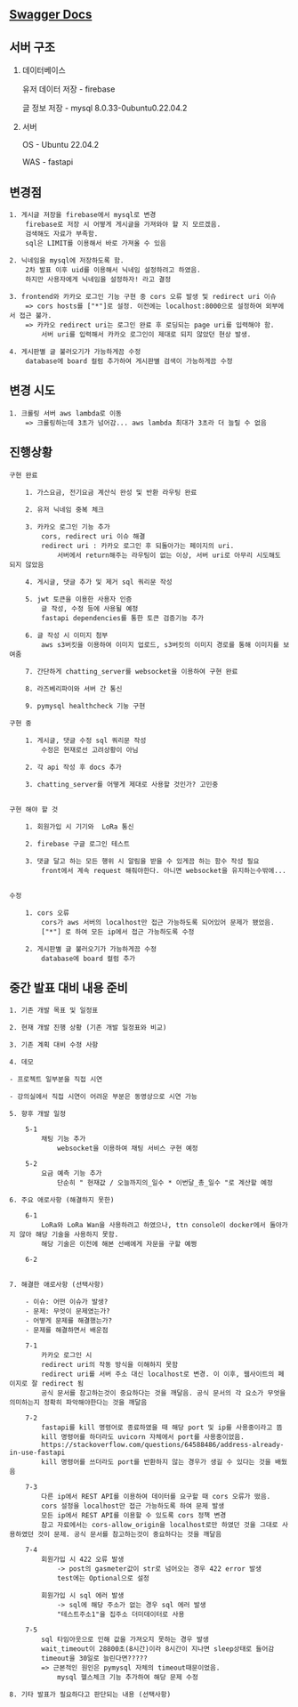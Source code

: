 ## [Swagger Docs](http://34.215.66.235:8000/docs)

## 서버 구조

1. 데이터베이스

    유저 데이터 저장 - firebase

    글 정보 저장 - mysql 8.0.33-0ubuntu0.22.04.2

2. 서버

    OS - Ubuntu 22.04.2

    WAS - fastapi


## 변경점

	1. 게시글 저장을 firebase에서 mysql로 변경
		firebase로 저장 시 어떻게 게시글을 가져와야 할 지 모르겠음.
		검색해도 자료가 부족함.
		sql은 LIMIT를 이용해서 바로 가져올 수 있음

	2. 닉네임을 mysql에 저장하도록 함.
		2차 발표 이후 uid를 이용해서 닉네임 설정하려고 하였음.
		하지만 사용자에게 닉네임을 설정하자! 라고 결정

	3. frontend와 카카오 로그인 기능 구현 중 cors 오류 발생 및 redirect uri 이슈
		=> cors hosts를 ["*"]로 설정. 이전에는 localhost:8000으로 설정하여 외부에서 접근 불가.
		=> 카카오 redirect uri는 로그인 완료 후 로딩되는 page uri를 입력해야 함.
			서버 uri를 입력해서 카카오 로그인이 제대로 되지 않았던 현상 발생.

    4. 게시판별 글 불러오기가 가능하게끔 수정
        database에 board 컬럼 추가하여 게시판별 검색이 가능하게끔 수정

## 변경 시도

    1. 크롤링 서버 aws lambda로 이동
		=> 크롤링하는데 3초가 넘어감... aws lambda 최대가 3초라 더 늘릴 수 없음
	
## 진행상황

	구현 완료

		1. 가스요금, 전기요금 계산식 완성 및 반환 라우팅 완료

		2. 유저 닉네임 중복 체크

		3. 카카오 로그인 기능 추가
			cors, redirect uri 이슈 해결
			redirect uri : 카카오 로그인 후 되돌아가는 페이지의 uri.
				서버에서 return해주는 라우팅이 없는 이상, 서버 uri로 아무리 시도해도 되지 않았음

		4. 게시글, 댓글 추가 및 제거 sql 쿼리문 작성

		5. jwt 토큰을 이용한 사용자 인증
			글 작성, 수정 등에 사용될 예정
			fastapi dependencies를 통한 토큰 검증기능 추가

		6. 글 작성 시 이미지 첨부
			aws s3버킷을 이용하여 이미지 업로드, s3버킷의 이미지 경로를 통해 이미지를 보여줌

        7. 간단하게 chatting_server를 websocket을 이용하여 구현 완료

        8. 라즈베리파이와 서버 간 통신
		
		9. pymysql healthcheck 기눙 구현
		
	구현 중

		1. 게시글, 댓글 수정 sql 쿼리문 작성
			수정은 현재로선 고려상황이 아님

		2. 각 api 작성 후 docs 추가

		3. chatting_server를 어떻게 제대로 사용할 것인가? 고민중


	구현 해야 할 것

		1. 회원가입 시 기기와  LoRa 통신

        2. firebase 구글 로그인 테스트

        3. 댓글 달고 하는 모든 행위 시 알림을 받을 수 있게끔 하는 함수 작성 필요
            front에서 계속 request 해줘야한다. 아니면 websocket을 유지하는수밖에...
            

	수정

		1. cors 오류
			cors가 aws 서버의 localhost만 접근 가능하도록 되어있어 문제가 됐었음.
			["*"] 로 하여 모든 ip에서 접근 가능하도록 수정

        2. 게시판별 글 불러오기가 가능하게끔 수정
            database에 board 컬럼 추가


## 중간 발표 대비 내용 준비

    1. 기존 개발 목표 및 일정표

    2. 현재 개발 진행 상황 (기존 개발 일정표와 비교)

    3. 기존 계획 대비 수정 사항

    4. 데모

    - 프로젝트 일부분을 직접 시연 

    - 강의실에서 직접 시연이 어려운 부분은 동영상으로 시연 가능

    5. 향후 개발 일정

        5-1
            채팅 기능 추가
                websocket을 이용하여 채팅 서비스 구현 예정
        
        5-2
            요금 예측 기능 추가
                단순히 " 현재값 / 오늘까지의_일수 * 이번달_총_일수 "로 계산할 예정

    6. 주요 애로사항 (해결하지 못한)

        6-1
            LoRa와 LoRa Wan을 사용하려고 하였으나, ttn console이 docker에서 돌아가지 않아 해당 기술을 사용하지 못함.
            해당 기술은 이전에 해본 선배에게 자문을 구할 예쩡

        6-2
            

    7. 해결한 애로사항 (선택사항)

        - 이슈: 어떤 이슈가 발생?
        - 문제: 무엇이 문제였는가?
        - 어떻게 문제를 해결했는가?
        - 문제를 해결하면서 배운점

        7-1
            카카오 로그인 시 
            redirect uri의 작동 방식을 이해하지 못함
            redirect uri를 서버 주소 대신 localhost로 변경. 이 이후, 웹사이트의 페이지로 잘 redirect 됨
            공식 문서를 참고하는것이 중요하다는 것을 깨달음. 공식 문서의 각 요소가 무엇을 의미하는지 정확히 파악해야한다는 것을 깨달음
            
        7-2
            fastapi를 kill 명령어로 종료하였을 때 해당 port 및 ip를 사용중이라고 뜸
            kill 명령어를 하더라도 uvicorn 자체에서 port를 사용중이었음.
            https://stackoverflow.com/questions/64588486/address-already-in-use-fastapi
            kill 명령어를 쓰더라도 port를 반환하지 않는 경우가 생길 수 있다는 것을 배웠음

        7-3
            다른 ip에서 REST API를 이용하여 데이터를 요구할 때 cors 오류가 떴음. 
            cors 설정을 localhost만 접근 가능하도록 하여 문제 발생
            모든 ip에서 REST API를 이용할 수 있도록 cors 정책 변경
            참고 자료에서는 cors-allow_origin을 localhost로만 하였던 것을 그대로 사용하였던 것이 문제. 공식 문서를 참고하는것이 중요하다는 것을 깨달음

        7-4
            회원가입 시 422 오류 발생
                -> post의 gasmeter값이 str로 넘어오는 경우 422 error 발생
                test에는 Optional으로 설정

            회원가입 시 sql 에러 발생
                -> sql에 해당 주소가 없는 경우 sql 에러 발생
                "테스트주소1"을 집주소 더미데이터로 사용

        7-5
            sql 타임아웃으로 인해 값을 가져오지 못하는 경우 발생
            wait_timeout이 28800초(8시간)이라 8시간이 지나면 sleep상태로 들어감
            timeout을 30일로 늘린다면?????
            => 근본적인 원인은 pymysql 자체의 timeout때문이었음.
                mysql 헬스체크 기능 추가하여 해당 문제 수정

    8. 기타 발표가 필요하다고 판단되는 내용 (선택사항)

